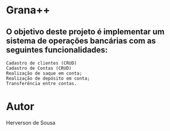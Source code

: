 # Grana++

## O  objetivo deste projeto é implementar um sistema de operações bancárias com as seguintes funcionalidades:
```
Cadastro de clientes (CRUD)
Cadastro de Contas (CRUD)
Realização de saque em conta;
Realização de depósito em conta;
Transferência entre contas.
```

# Autor
Herverson de Sousa
